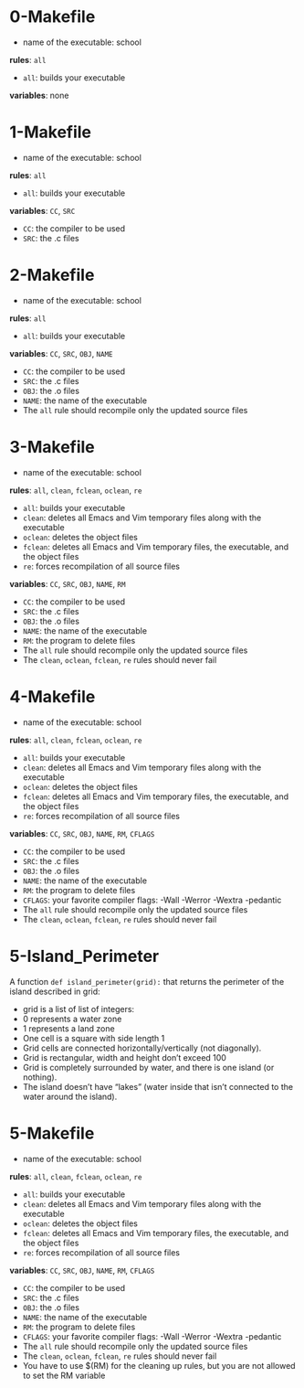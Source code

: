 # 0-Makefile
- name of the executable: school

**rules**: `all`
- `all`: builds your executable

**variables**: none


# 1-Makefile
- name of the executable: school

**rules**: `all`
- `all`: builds your executable

**variables**: `CC`, `SRC`
- `CC`: the compiler to be used
- `SRC`: the .c files


# 2-Makefile
- name of the executable: school

**rules**: `all`
- `all`: builds your executable

**variables**: `CC`, `SRC`, `OBJ`, `NAME`
- `CC`: the compiler to be used
- `SRC`: the .c files
- `OBJ`: the .o files
- `NAME`: the name of the executable
- The `all` rule should recompile only the updated source files


# 3-Makefile
- name of the executable: school

**rules**: `all`, `clean`, `fclean`, `oclean`, `re`
- `all`: builds your executable
- `clean`: deletes all Emacs and Vim temporary files along with the executable
- `oclean`: deletes the object files
- `fclean`: deletes all Emacs and Vim temporary files, the executable, and the object files
- `re`: forces recompilation of all source files

**variables**: `CC`, `SRC`, `OBJ`, `NAME`, `RM`
- `CC`: the compiler to be used
- `SRC`: the .c files
- `OBJ`: the .o files
- `NAME`: the name of the executable
- `RM`: the program to delete files
- The `all` rule should recompile only the updated source files
- The `clean`, `oclean`, `fclean`, `re` rules should never fail


# 4-Makefile
- name of the executable: school

**rules**: `all`, `clean`, `fclean`, `oclean`, `re`
- `all`: builds your executable
- `clean`: deletes all Emacs and Vim temporary files along with the executable
- `oclean`: deletes the object files
- `fclean`: deletes all Emacs and Vim temporary files, the executable, and the object files
- `re`: forces recompilation of all source files

**variables**: `CC`, `SRC`, `OBJ`, `NAME`, `RM`, `CFLAGS`
- `CC`: the compiler to be used
- `SRC`: the .c files
- `OBJ`: the .o files
- `NAME`: the name of the executable
- `RM`: the program to delete files
- `CFLAGS`: your favorite compiler flags: -Wall -Werror -Wextra -pedantic
- The `all` rule should recompile only the updated source files
- The `clean`, `oclean`, `fclean`, `re` rules should never fail


# 5-Island_Perimeter
A function `def island_perimeter(grid):` that returns the perimeter of the island described in grid:

- grid is a list of list of integers:
- 0 represents a water zone
- 1 represents a land zone
- One cell is a square with side length 1
- Grid cells are connected horizontally/vertically (not diagonally).
- Grid is rectangular, width and height don’t exceed 100
- Grid is completely surrounded by water, and there is one island (or nothing).
- The island doesn’t have “lakes” (water inside that isn’t connected to the water around the island).


# 5-Makefile
- name of the executable: school

**rules**: `all`, `clean`, `fclean`, `oclean`, `re`
- `all`: builds your executable
- `clean`: deletes all Emacs and Vim temporary files along with the executable
- `oclean`: deletes the object files
- `fclean`: deletes all Emacs and Vim temporary files, the executable, and the object files
- `re`: forces recompilation of all source files

**variables**: `CC`, `SRC`, `OBJ`, `NAME`, `RM`, `CFLAGS`
- `CC`: the compiler to be used
- `SRC`: the .c files
- `OBJ`: the .o files
- `NAME`: the name of the executable
- `RM`: the program to delete files
- `CFLAGS`: your favorite compiler flags: -Wall -Werror -Wextra -pedantic
- The `all` rule should recompile only the updated source files
- The `clean`, `oclean`, `fclean`, `re` rules should never fail
- You have to use $(RM) for the cleaning up rules, but you are not allowed to set the RM variable
